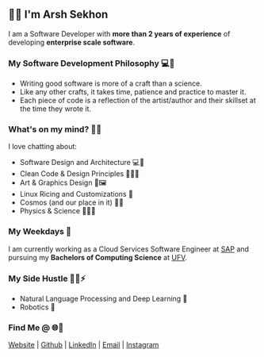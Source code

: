 ## 👋🏻 I'm Arsh Sekhon

I am a Software Developer with **more than 2 years of experience** of developing **enterprise scale software**.

### My Software Development Philosophy 💻💭
- Writing good software is more of a craft than a science. 
- Like any other crafts, it takes time, patience and practice to master it. 
- Each piece of code is a reflection of the artist/author and their skillset at the time they wrote it.


### What's on my mind? 🧠💬
I love chatting about:
-  Software Design and Architecture 💻📐
- Clean Code & Design Principles 👩‍💻🧼
- Art & Graphics Design 🎨🖼 
- Linux Ricing and Customizations 🐧
-  Cosmos (and our place in it) 🌌🚀
- Physics & Science 🧪👨‍🔬

### My Weekdays 👔
I am currently working as a Cloud Services Software Engineer at [SAP](https://www.sap.com/about/company.html) and pursuing my **Bachelors of Computing Science** at [UFV](https://ufv.ca).

### My Side Hustle 👷‍♂⚡
- Natural Language Processing and Deep Learning 🔢
- Robotics 🤖

### Find Me @ 🌐🤙
[Website](https://arshsekhon.com) | [Github](https://github.com/ArshSekhon) | [LinkedIn](https://www.linkedin.com/in/arsh-sekhon/) | [Email](mailto:arshs3khon@gmail.com) | [Instagram](https://www.instagram.com/sincerely_arsh/) 
